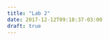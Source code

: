 ```yaml
---
title: "Lab 2"
date: 2017-12-12T09:18:37-03:00
draft: true
---
```


<script src="https://d3js.org/d3.v4.min.js"></script>

<div class="container">
    <svg class="mychart1" id="chart1"></svg>
</div>

<div class="container">
    <svg class="mychart2" id="chart2"></svg>
</div>

<div class="container">
    <svg class="mychart3" id="chart3"></svg>
</div>

<script type="text/javascript">
    "use strict"

    function desenhaGrafico(data) {

        var margin = {top: 20, right: 20, bottom: 40, left: 50},
            width = 1000 - margin.left - margin.right,
            height = 350 - margin.top - margin.bottom;

        var parseTime = d3.timeParse("%H:%M");
        var converteLista = data.map(function(d) {
            return parseTime(d.key);
        })

        console.log(data);

        var x = d3.scaleTime()
            .domain([d3.min(d3.values(converteLista)), d3.max(d3.values(converteLista))])
            .rangeRound([0, width]);

        var y = d3.scaleLinear()
            .domain([0, d3.max(data, function(d) { return d.value; })])
            .range([height, 0]);
        
        var area = d3.area()
            .x(function(d) { return x(parseTime(d.key)); })
            .y0(height)
            .y1(function(d) { return y(d.value); });
        
        var svg = d3.select("#chart1")
            .attr("width", width + margin.left + margin.right)
            .attr("height", height + margin.top + margin.bottom)
            .append("g")
                .attr("transform", "translate(" + margin.left + "," + margin.top + ")");

        svg.append("path")
            .datum(data)
            .attr("class", "area")
            .attr("d", area);

        svg.append("g")
            .attr("class", "x axis")
            .attr("transform", "translate(0," + height + ")")
            .call(d3.axisBottom(x).tickFormat(d3.timeFormat("%H:%M")));

        svg.append("g")
            .attr("class", "y axis")
            .call(d3.axisLeft(y));
        
    }

    d3.csv('https://raw.githubusercontent.com/luizaugustomm/pessoas-no-acude/master/dados/processados/dados.csv', function (dados) {
        var data = d3.nest()
            .key(d => d.horario_inicial)
            .rollup(v => d3.mean(v, d => d.total_pedestres))
            .entries(dados);
        desenhaGrafico(data);
    });
</script>